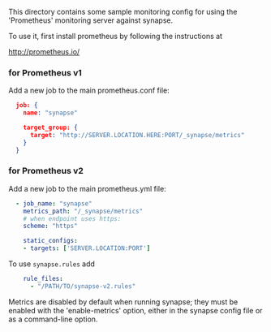 This directory contains some sample monitoring config for using the
'Prometheus' monitoring server against synapse.

To use it, first install prometheus by following the instructions at

  http://prometheus.io/

### for Prometheus v1

Add a new job to the main prometheus.conf file:

```json
  job: {
    name: "synapse"

    target_group: {
      target: "http://SERVER.LOCATION.HERE:PORT/_synapse/metrics"
    }
  }
```

### for Prometheus v2
Add a new job to the main prometheus.yml file:

```yaml
  - job_name: "synapse"
    metrics_path: "/_synapse/metrics"
    # when endpoint uses https:
    scheme: "https"

    static_configs:
    - targets: ['SERVER.LOCATION:PORT']
```

To use `synapse.rules` add

```yaml
    rule_files:
      - "/PATH/TO/synapse-v2.rules"
```

Metrics are disabled by default when running synapse; they must be enabled
with the 'enable-metrics' option, either in the synapse config file or as a
command-line option.
